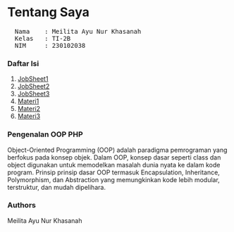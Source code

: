 # Tentang Saya
<pre>
  Nama    : Meilita Ayu Nur Khasanah
  Kelas   : TI-2B
  NIM     : 230102038
</pre>

<h3>Daftar Isi</h3>
<ol>
  <li><a href="P.Web2/Jobsheet1">JobSheet1</a></li>
  <li><a href="P.Web2/Jobsheet2">JobSheet2</a></li>
  <li><a href="P.Web2/Jobsheet3">JobSheet3</a></li>
  <li><a href="P.Web2/materi1">Materi1</a></li>
  <li><a href="P.Web2/materi2">Materi2</a></li>
  <li><a href="P.Web2/materi3">Materi3</a></li>
</ol>

<h3>Pengenalan OOP PHP</h3>
Object-Oriented Programming (OOP) adalah paradigma pemrograman yang
berfokus pada konsep objek. Dalam OOP, konsep dasar seperti class dan object digunakan untuk memodelkan masalah dunia nyata ke dalam kode program. Prinsip prinsip dasar OOP termasuk Encapsulation, Inheritance, Polymorphism, dan Abstraction yang memungkinkan kode lebih modular, terstruktur, dan mudah dipelihara.

<h3>Authors</h3>
Meilita Ayu Nur Khasanah
